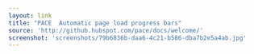 ```yaml
---
layout: link
title: "PACE  Automatic page load progress bars"
source: 'http://github.hubspot.com/pace/docs/welcome/'
screenshot: 'screenshots/79b6836b-daa6-4c21-b586-dba7b2e5a4ab.jpg'
---
```


